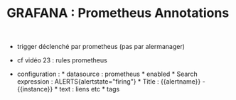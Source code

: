 

# GRAFANA : Prometheus Annotations



<br>


* trigger déclenché par prometheus (pas par alermanager)

* cf vidéo 23 : rules prometheus

* configuration :
		* datasource : prometheus
		* enabled
		* Search expression : ALERTS{alertstate="firing"}
		* Title : {{alertname}} - {{instance}}
		* text : liens etc
		* tags


